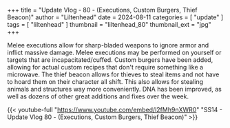 +++
title = "Update Vlog - 80 - (Executions, Custom Burgers, Thief Beacon)"
author = "Liltenhead"
date = 2024-08-11
categories = [
	"update"
]
tags = [
	"liltenhead"
]
thumbnail = "liltenhead_80"
thumbnail_ext = "jpg"
+++

Melee executions allow for sharp-bladed weapons to ignore armor and inflict massive damage. Melee executions may be performed on yourself or targets that are incapacitated/cuffed. Custom burgers have been added, allowing for actual custom recipes that don't require something like a microwave. The thief beacon allows for thieves to steal items and not have to hoard them on their character all shift. This also allows for stealing animals and structures way more conveniently. DNA has been improved, as well as dozens of other great additions and fixes over the week.

{{< youtube-full "https://www.youtube.com/embed/l2fMh9nXWR0" "SS14 - Update Vlog 80 - (Executions, Custom Burgers, Thief Beacon)" >}}
